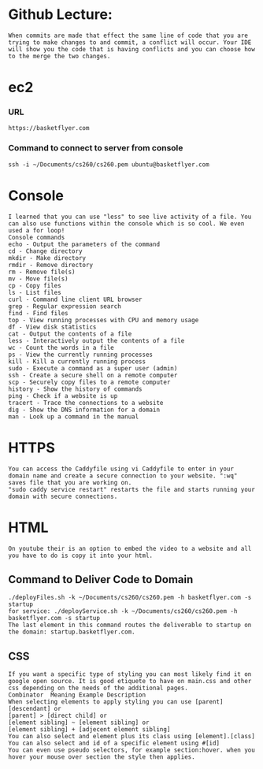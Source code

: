 # Github Lecture:
    When commits are made that effect the same line of code that you are trying to make changes to and commit, a conflict will occur. Your IDE will show you the code that is having conflicts and you can choose how to the merge the two changes.

# ec2
### URL
    https://basketflyer.com

### Command to connect to server from console
    ssh -i ~/Documents/cs260/cs260.pem ubuntu@basketflyer.com

# Console
    I learned that you can use "less" to see live activity of a file. You can also use functions within the console which is so cool. We even used a for loop!
    Console commands
    echo - Output the parameters of the command
    cd - Change directory
    mkdir - Make directory
    rmdir - Remove directory
    rm - Remove file(s)
    mv - Move file(s)
    cp - Copy files
    ls - List files
    curl - Command line client URL browser
    grep - Regular expression search
    find - Find files
    top - View running processes with CPU and memory usage
    df - View disk statistics
    cat - Output the contents of a file
    less - Interactively output the contents of a file
    wc - Count the words in a file
    ps - View the currently running processes
    kill - Kill a currently running process
    sudo - Execute a command as a super user (admin)
    ssh - Create a secure shell on a remote computer
    scp - Securely copy files to a remote computer
    history - Show the history of commands
    ping - Check if a website is up
    tracert - Trace the connections to a website
    dig - Show the DNS information for a domain
    man - Look up a command in the manual

# HTTPS
    You can access the Caddyfile using vi Caddyfile to enter in your domain name and create a secure connection to your website. ":wq" saves file that you are working on.
    "sudo caddy service restart" restarts the file and starts running your domain with secure connections.

# HTML
    On youtube their is an option to embed the video to a website and all you have to do is copy it into your html. 

## Command to Deliver Code to Domain
    ./deployFiles.sh -k ~/Documents/cs260/cs260.pem -h basketflyer.com -s startup
    for service: ./deployService.sh -k ~/Documents/cs260/cs260.pem -h basketflyer.com -s startup
    The last element in this command routes the deliverable to startup on the domain: startup.basketflyer.com.

## CSS
    If you want a specific type of styling you can most likely find it on google open source. It is good etiquete to have on main.css and other css depending on the needs of the additional pages.
    Combinator	Meaning	Example	Description
    When selecting elements to apply styling you can use [parent] [descendant] or 
    [parent] > [direct child] or 
    [element sibling] ~ [element sibling] or 
    [element sibling] + [adjecent element sibling]
    You can also select and element plus its class using [element].[class]
    You can also select and id of a specific element using #[id]
    You can even use pseudo selectors, for example section:hover. when you hover your mouse over section the style then applies.
